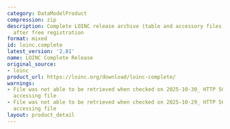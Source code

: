 ```yaml
---
category: DataModelProduct
compression: zip
description: Complete LOINC release archive (table and accessory files) downloadable
  after free registration
format: mixed
id: loinc.complete
latest_version: '2.81'
name: LOINC Complete Release
original_source:
- loinc
product_url: https://loinc.org/download/loinc-complete/
warnings:
- File was not able to be retrieved when checked on 2025-10-30_ HTTP 503 error when
  accessing file
- File was not able to be retrieved when checked on 2025-10-29_ HTTP 503 error when
  accessing file
layout: product_detail
---
```

